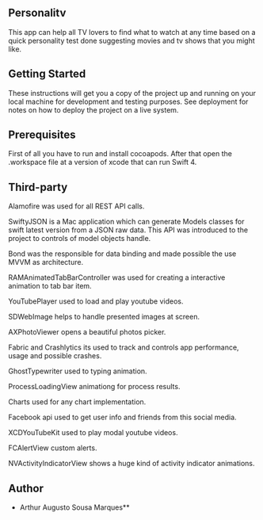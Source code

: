 ## Personalitv

This app can help all TV lovers to find what to watch at any time based on a quick personality test done suggesting movies and tv shows that you might like.

## Getting Started

These instructions will get you a copy of the project up and running on your local machine for development and testing purposes. See deployment for notes on how to deploy the project on a live system.

## Prerequisites

First of all you have to run and install cocoapods. After that open the .workspace file at a version of xcode that can run Swift 4. 

## Third-party

Alamofire was used for all REST API calls.

SwiftyJSON is a Mac application which can generate Models classes for swift latest version from a JSON raw data. This API was introduced to the project to controls of model objects handle.

Bond was the responsible for data binding and made possible the use MVVM as architecture.

RAMAnimatedTabBarController was used for creating a interactive animation to tab bar item.

YouTubePlayer used to load and play youtube videos.

SDWebImage helps to handle presented images at screen.

AXPhotoViewer opens a beautiful photos picker.

Fabric and Crashlytics its used to track and controls app performance, usage and possible crashes.

GhostTypewriter used to typing animation.

ProcessLoadingView animationg for process results.

Charts used for any chart implementation.

Facebook api used to get user info and friends from this social media.

XCDYouTubeKit used to play modal youtube videos.

FCAlertView custom alerts.

NVActivityIndicatorView shows a huge kind of activity indicator animations.

## Author

* Arthur Augusto Sousa Marques**
